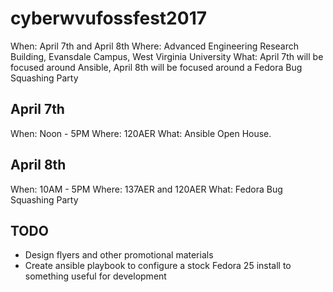 # cyberwvufossfest2017

When: April 7th and April 8th
Where: Advanced Engineering Research Building, Evansdale Campus, West Virginia University
What: April 7th will be focused around Ansible, April 8th will be focused around a Fedora Bug Squashing Party

## April 7th

When: Noon - 5PM
Where: 120AER
What: Ansible Open House.

## April 8th
When: 10AM - 5PM
Where: 137AER and 120AER
What: Fedora Bug Squashing Party

## TODO

* Design flyers and other promotional materials
* Create ansible playbook to configure a stock Fedora 25 install to something useful for development
